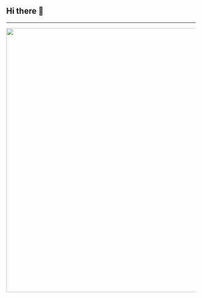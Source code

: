 ## Hi there 👋
---

<p align="center">
 <img style="width:700px" src="https://github-readme-stats.vercel.app/api/wakatime?username=lyfQAQ&langs_count=5&theme=dark&custom_title=Recently%20used%20languages&layout=compact&hide=Vim%20Script,TOML,JSON,Markdown,Ezhil,Powershell"/>
</p>
